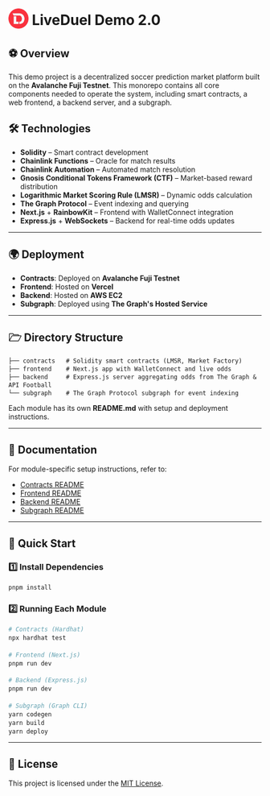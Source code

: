 # <img src="frontend/public/favicon.png" alt="LiveDuel Logo" width="40" align="center" style="position: relative; top: -5px;"> LiveDuel Demo 2.0


## ⚽ Overview
This demo project is a decentralized soccer prediction market platform built on the **Avalanche Fuji Testnet**. This monorepo contains all core components needed to operate the system, including smart contracts, a web frontend, a backend server, and a subgraph.

## 🛠 Technologies
- **Solidity** – Smart contract development
- **Chainlink Functions** – Oracle for match results
- **Chainlink Automation** – Automated match resolution
- **Gnosis Conditional Tokens Framework (CTF)** – Market-based reward distribution
- **Logarithmic Market Scoring Rule (LMSR)** – Dynamic odds calculation
- **The Graph Protocol** – Event indexing and querying
- **Next.js** + **RainbowKit** – Frontend with WalletConnect integration
- **Express.js** + **WebSockets** – Backend for real-time odds updates

---

## 🌍 Deployment
- **Contracts**: Deployed on **Avalanche Fuji Testnet**
- **Frontend**: Hosted on **Vercel**
- **Backend**: Hosted on **AWS EC2**
- **Subgraph**: Deployed using **The Graph's Hosted Service**

---

## 🗁 Directory Structure
```
├── contracts   # Solidity smart contracts (LMSR, Market Factory)
├── frontend    # Next.js app with WalletConnect and live odds
├── backend     # Express.js server aggregating odds from The Graph & API Football
└── subgraph    # The Graph Protocol subgraph for event indexing
```
Each module has its own **README.md** with setup and deployment instructions.

---

## 📝 Documentation
For module-specific setup instructions, refer to:
- [Contracts README](./contracts/README.md)
- [Frontend README](./frontend/README.md)
- [Backend README](./backend/README.md)
- [Subgraph README](./subgraph/README.md)

---

## 🚀 Quick Start

### 1️⃣ Install Dependencies
```bash
pnpm install
```

### 2️⃣ Running Each Module
```bash
# Contracts (Hardhat)
npx hardhat test

# Frontend (Next.js)
pnpm run dev

# Backend (Express.js)
pnpm run dev

# Subgraph (Graph CLI)
yarn codegen
yarn build
yarn deploy
```

---

## 📝 License
This project is licensed under the [MIT License](LICENSE).
